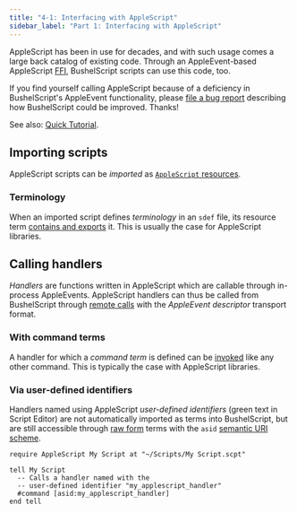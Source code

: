 ```yaml
---
title: "4-1: Interfacing with AppleScript"
sidebar_label: "Part 1: Interfacing with AppleScript"
---
```


AppleScript has been in use for decades, and with such usage comes a large back catalog of existing code. Through an AppleEvent-based AppleScript [FFI](https://en.wikipedia.org/wiki/Foreign_function_interface), BushelScript scripts can use this code, too.

If you find yourself calling AppleScript because of a deficiency in BushelScript's AppleEvent functionality, please [file a bug report](https://github.com/BushelScript/BushelScript/issues/new) describing how BushelScript could be improved. Thanks!

See also: [Quick Tutorial](/docs/tutorial/applescript).

## Importing scripts

AppleScript scripts can be _imported_ as [`AppleScript` resources](/docs/ref/resources#applescript).

### Terminology

When an imported script defines _terminology_ in an `sdef` file, its resource term [contains and exports](/docs/ref/dictionaries) it. This is usually the case for AppleScript libraries.

## Calling handlers

_Handlers_ are functions written in AppleScript which are callable through in-process AppleEvents. AppleScript handlers can thus be called from BushelScript through [remote calls](/docs/ref/resources#remote-calls) with the _AppleEvent descriptor_ transport format.

### With command terms

A handler for which a _command term_ is defined can be [invoked](/docs/ref/basic-syntax#command-invocations) like any other command. This is typically the case with AppleScript libraries.

### Via user-defined identifiers

Handlers named using AppleScript _user-defined identifiers_ (green text in Script Editor) are not automatically imported as terms into BushelScript, but are still accessible through [raw form](/docs/ref/terms#raw-form) terms with the `asid` [semantic URI scheme](/docs/ref/terms#uri-schemes).

```
require AppleScript My Script at "~/Scripts/My Script.scpt"

tell My Script
  -- Calls a handler named with the
  -- user-defined identifier "my_applescript_handler"
  #command [asid:my_applescript_handler]
end tell
```
